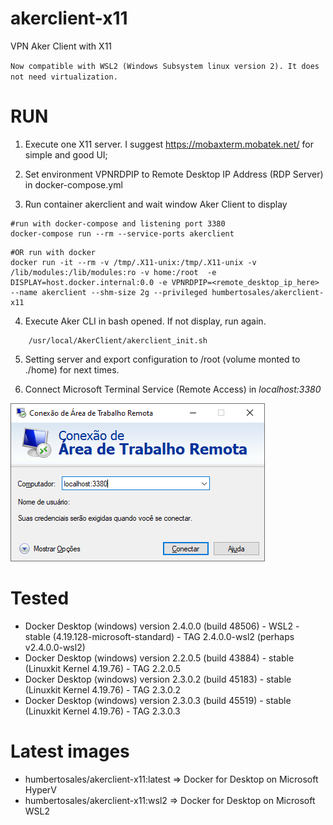 # akerclient-x11
VPN Aker Client with X11

`Now compatible with WSL2 (Windows Subsystem linux version 2). It does not need virtualization.`


# RUN 
1. Execute one X11 server. I suggest https://mobaxterm.mobatek.net/ for simple and good UI;

2. Set environment VPNRDPIP to Remote Desktop IP Address (RDP Server) in docker-compose.yml

3. Run container akerclient and wait window Aker Client to display
```shell
#run with docker-compose and listening port 3380 
docker-compose run --rm --service-ports akerclient
```
```shell
#OR run with docker
docker run -it --rm -v /tmp/.X11-unix:/tmp/.X11-unix -v /lib/modules:/lib/modules:ro -v home:/root  -e DISPLAY=host.docker.internal:0.0 -e VPNRDPIP=<remote_desktop_ip_here> --name akerclient --shm-size 2g --privileged humbertosales/akerclient-x11
```
4. Execute Aker CLI in bash opened. If not display, run again. 
```
	/usr/local/AkerClient/akerclient_init.sh
```

5. Setting server and export configuration to /root (volume monted to ./home) for next times.

6. Connect Microsoft Terminal Service (Remote Access) in *localhost:3380*

![Terminal Service](terminal-service.png)


# Tested 

 * Docker Desktop (windows) version 2.4.0.0 (build 48506) - WSL2 - stable (4.19.128-microsoft-standard) - TAG 2.4.0.0-wsl2 (perhaps v2.4.0.0-wsl2)
 * Docker Desktop (windows) version 2.2.0.5 (build 43884) - stable (Linuxkit Kernel 4.19.76) - TAG 2.2.0.5
 * Docker Desktop (windows) version 2.3.0.2 (build 45183) - stable (Linuxkit Kernel 4.19.76) - TAG 2.3.0.2
 * Docker Desktop (windows) version 2.3.0.3 (build 45519) - stable (Linuxkit Kernel 4.19.76) - TAG 2.3.0.3

# Latest images

* humbertosales/akerclient-x11:latest => Docker for Desktop on Microsoft HyperV
* humbertosales/akerclient-x11:wsl2 => Docker for Desktop on Microsoft WSL2 
 
 